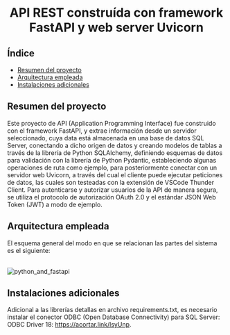 <h1 align="center"> API REST construída con framework FastAPI y web server Uvicorn </h1>

## Índice

- [Resumen del proyecto](#Resumen-del-proyecto)
- [Arquitectura empleada](#Arquitectura-empleada)
- [Instalaciones adicionales](#Instalaciones-adicionales)

## Resumen del proyecto
Este proyecto de API (Application Programming Interface) fue construido con el framework FastAPI, y extrae información desde un servidor seleccionado, cuya data está almacenada en una base de datos SQL Server, conectando a dicho origen de datos y creando modelos de tablas a través de la librería de Python SQLAlchemy, definiendo esquemas de datos para validación con la librería de Python Pydantic, estableciendo algunas operaciones de ruta como ejemplo, para posteriormente conectar con un servidor web Uvicorn, a través del cual el cliente puede ejecutar peticiones de datos, las cuales son testeadas con la extensión de VSCode Thunder Client. Para autenticarse y autorizar usuarios de la API de manera segura, se utiliza el protocolo de autorización OAuth 2.0 y el estándar JSON Web Token (JWT) a modo de ejemplo.

## Arquitectura empleada
El esquema general del modo en que se relacionan las partes del sistema es el siguiente:
<br/><br/>

![python_and_fastapi](https://github.com/Cris-Neumann/API-REST-with-Python-and-FastAPI/assets/99703152/d16d178f-6cdc-4a40-b23f-c2e3653423bd)

## Instalaciones adicionales
Adicional a las librerías detallas en archivo requirements.txt, es necesario instalar el conector ODBC (Open Database Connectivity) para SQL Server: ODBC Driver 18: https://acortar.link/lsyUnp.
